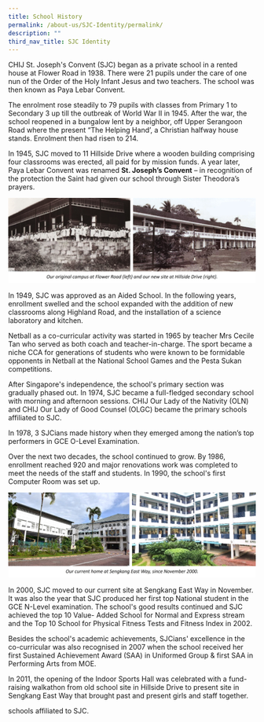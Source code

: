 ```yaml
---
title: School History
permalink: /about-us/SJC-Identity/permalink/
description: ""
third_nav_title: SJC Identity
---
```

CHIJ St. Joseph's Convent (SJC) began as a private school in a rented house at Flower Road in 1938. There were 21 pupils under the care of one nun of the Order of the Holy Infant Jesus and two teachers. The school was then known as Paya Lebar Convent.

The enrolment rose steadily to 79 pupils with classes from Primary 1 to Secondary 3 up till the outbreak of World War II in 1945.
After the war, the school reopened in a bungalow lent by a neighbor, off Upper Serangoon Road where the present “The Helping Hand’, a Christian halfway house stands. Enrolment then had risen to 214.

In 1945, SJC moved to 11 Hillside Drive where a wooden building comprising four classrooms was erected, all paid for by mission funds. A year later, Paya Lebar Convent was renamed **St. Joseph’s Convent** – in recognition of the protection the Saint had given our school through Sister Theodora’s prayers.

![](/images/About%20us/SJC%20Identity/Our%20History/History%201a.jpg)

In 1949, SJC was approved as an Aided School. In the following years, enrollment swelled and the school expanded with the addition of new classrooms along Highland Road, and the installation of a science laboratory and kitchen.

Netball as a co-curricular activity was started in 1965 by teacher Mrs Cecile Tan who served as both coach and teacher-in-charge. The sport became a niche CCA for generations of students who were known to be formidable opponents in Netball at the National School Games and the Pesta Sukan competitions.

After Singapore's independence, the school's primary section was gradually phased out. In 1974, SJC became a full-fledged secondary school with morning and afternoon sessions. CHIJ Our Lady of the Nativity (OLN) and CHIJ Our Lady of Good Counsel (OLGC) became the primary schools affiliated to SJC.

In 1978, 3 SJCians made history when they emerged among the nation’s top performers in GCE O-Level Examination.

Over the next two decades, the school continued to grow. By 1986, enrollment reached 920 and major renovations work was completed to meet the needs of the staff and students. In 1990, the school's first Computer Room was set up.

![](/images/About%20us/SJC%20Identity/Our%20History/History%202.jpg)

In 2000, SJC moved to our current site at Sengkang East Way in November. It was also the year that SJC produced her first top National student in the GCE N-Level examination. The school's good results continued and SJC achieved the top 10 Value- Added School for Normal and Express stream and the Top 10 School for Physical Fitness Tests and Fitness Index in 2002.

Besides the school's academic achievements, SJCians' excellence in the co-curricular was also recognised in 2007 when the school received her first Sustained Achievement Award (SAA) in Uniformed Group & first SAA in Performing Arts from MOE.

In 2011, the opening of the Indoor Sports Hall was celebrated with a fund-raising walkathon from old school site in Hillside Drive to present site in Sengkang East Way that brought past and present girls and staff together.




schools affiliated to SJC.